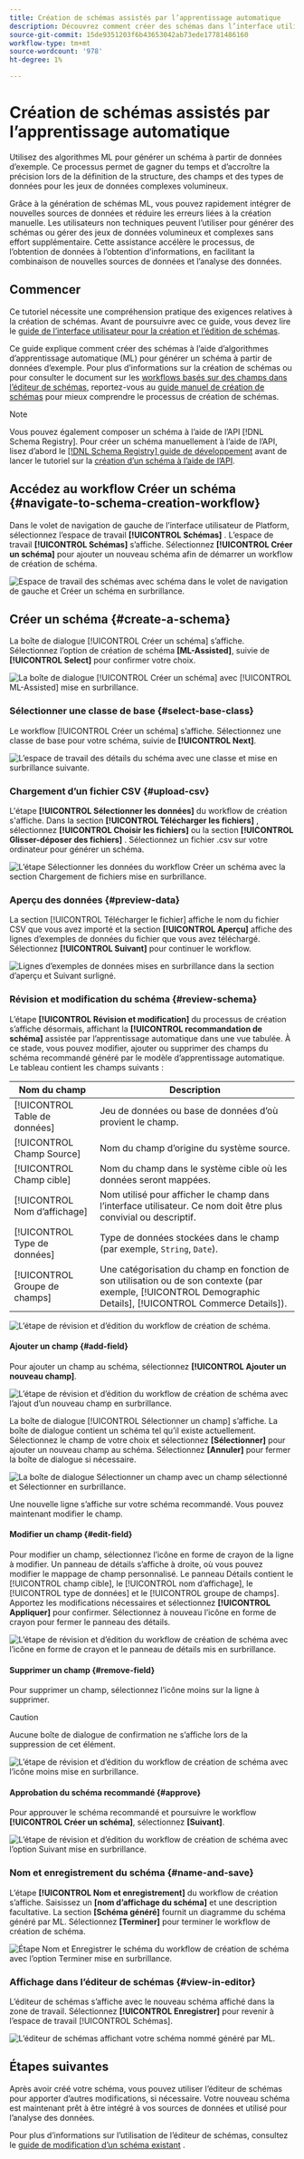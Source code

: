 ```yaml
---
title: Création de schémas assistés par l’apprentissage automatique
description: Découvrez comment créer des schémas dans l’interface utilisateur de l’Experience Platform.
source-git-commit: 15de9351203f6b43653042ab73ede17781486160
workflow-type: tm+mt
source-wordcount: '978'
ht-degree: 1%

---
```


# Création de schémas assistés par l’apprentissage automatique

Utilisez des algorithmes ML pour générer un schéma à partir de données d’exemple. Ce processus permet de gagner du temps et d’accroître la précision lors de la définition de la structure, des champs et des types de données pour les jeux de données complexes volumineux.

Grâce à la génération de schémas ML, vous pouvez rapidement intégrer de nouvelles sources de données et réduire les erreurs liées à la création manuelle. Les utilisateurs non techniques peuvent l’utiliser pour générer des schémas ou gérer des jeux de données volumineux et complexes sans effort supplémentaire. Cette assistance accélère le processus, de l’obtention de données à l’obtention d’informations, en facilitant la combinaison de nouvelles sources de données et l’analyse des données.

## Commencer

Ce tutoriel nécessite une compréhension pratique des exigences relatives à la création de schémas. Avant de poursuivre avec ce guide, vous devez lire le [guide de l’interface utilisateur pour la création et l’édition de schémas](./resources/schemas.md).

Ce guide explique comment créer des schémas à l’aide d’algorithmes d’apprentissage automatique (ML) pour générer un schéma à partir de données d’exemple. Pour plus d’informations sur la création de schémas ou pour consulter le document sur les [workflows basés sur des champs dans l’éditeur de schémas](https://experienceleague.adobe.com/en/docs/experience-platform/xdm/ui/field-based-workflows), reportez-vous au [guide manuel de création de schémas](https://experienceleague.adobe.com/en/docs/experience-platform/xdm/ui/resources/schemas#add-field-groups) pour mieux comprendre le processus de création de schémas.

>[!NOTE]
>
>Vous pouvez également composer un schéma à l’aide de l’API [!DNL Schema Registry]. Pour créer un schéma manuellement à l’aide de l’API, lisez d’abord le [[!DNL Schema Registry] guide de développement](../api/getting-started.md) avant de lancer le tutoriel sur la [création d’un schéma à l’aide de l’API](../tutorials/create-schema-api.md).

## Accédez au workflow Créer un schéma {#navigate-to-schema-creation-workflow}

Dans le volet de navigation de gauche de l’interface utilisateur de Platform, sélectionnez l’espace de travail **[!UICONTROL Schémas]** . L’espace de travail **[!UICONTROL Schémas]** s’affiche. Sélectionnez **[!UICONTROL Créer un schéma]** pour ajouter un nouveau schéma afin de démarrer un workflow de création de schéma.

![Espace de travail des schémas avec schéma dans le volet de navigation de gauche et Créer un schéma en surbrillance.](../images/ui/ml-schema-creation/schemas-workspace-create-schema.png)

## Créer un schéma {#create-a-schema}

La boîte de dialogue [!UICONTROL Créer un schéma] s’affiche. Sélectionnez l’option de création de schéma **[ML-Assisted]**, suivie de **[!UICONTROL Select]** pour confirmer votre choix.

![La boîte de dialogue [!UICONTROL Créer un schéma] avec [!UICONTROL ML-Assisted] mise en surbrillance.](../images/ui/ml-schema-creation/use-sample-csv.png)

### Sélectionner une classe de base {#select-base-class}

Le workflow [!UICONTROL Créer un schéma] s’affiche. Sélectionnez une classe de base pour votre schéma, suivie de **[!UICONTROL Next]**.

![L’espace de travail des détails du schéma avec une classe et mise en surbrillance suivante.](../images/ui/ml-schema-creation/select-base-class.png)

### Chargement d’un fichier CSV {#upload-csv}

L&#39;étape **[!UICONTROL Sélectionner les données]** du workflow de création s&#39;affiche. Dans la section **[!UICONTROL Télécharger les fichiers]** , sélectionnez **[!UICONTROL Choisir les fichiers]** ou la section **[!UICONTROL Glisser-déposer des fichiers]** . Sélectionnez un fichier .csv sur votre ordinateur pour générer un schéma.

![L’étape Sélectionner les données du workflow Créer un schéma avec la section Chargement de fichiers mise en surbrillance.](../images/ui/ml-schema-creation/upload-files.png)

### Aperçu des données {#preview-data}

La section [!UICONTROL Télécharger le fichier] affiche le nom du fichier CSV que vous avez importé et la section **[!UICONTROL Aperçu]** affiche des lignes d’exemples de données du fichier que vous avez téléchargé. Sélectionnez **[!UICONTROL Suivant]** pour continuer le workflow.

![Lignes d’exemples de données mises en surbrillance dans la section d’aperçu et Suivant surligné.](../images/ui/ml-schema-creation/preview-data.png)

### Révision et modification du schéma {#review-schema}

L’étape **[!UICONTROL Révision et modification]** du processus de création s’affiche désormais, affichant la **[!UICONTROL recommandation de schéma]** assistée par l’apprentissage automatique dans une vue tabulée. À ce stade, vous pouvez modifier, ajouter ou supprimer des champs du schéma recommandé généré par le modèle d’apprentissage automatique. Le tableau contient les champs suivants :

| Nom du champ | Description |
|------------------|---------------------------------------------------------|
| [!UICONTROL Table de données] | Jeu de données ou base de données d’où provient le champ. |
| [!UICONTROL Champ Source] | Nom du champ d’origine du système source. |
| [!UICONTROL Champ cible] | Nom du champ dans le système cible où les données seront mappées. |
| [!UICONTROL Nom d’affichage] | Nom utilisé pour afficher le champ dans l’interface utilisateur. Ce nom doit être plus convivial ou descriptif. |
| [!UICONTROL Type de données] | Type de données stockées dans le champ (par exemple, `String`, `Date`). |
| [!UICONTROL Groupe de champs] | Une catégorisation du champ en fonction de son utilisation ou de son contexte (par exemple, [!UICONTROL Demographic Details], [!UICONTROL Commerce Details]). |

![L’étape de révision et d’édition du workflow de création de schéma.](../images/ui/ml-schema-creation/schema-recommendation.png)

#### Ajouter un champ {#add-field}

Pour ajouter un champ au schéma, sélectionnez **[!UICONTROL Ajouter un nouveau champ]**.

![L’étape de révision et d’édition du workflow de création de schéma avec l’ajout d’un nouveau champ en surbrillance.](../images/ui/ml-schema-creation/add-new-field.png)

La boîte de dialogue [!UICONTROL Sélectionner un champ] s’affiche. La boîte de dialogue contient un schéma tel qu’il existe actuellement. Sélectionnez le champ de votre choix et sélectionnez **[Sélectionner]** pour ajouter un nouveau champ au schéma. Sélectionnez **[Annuler]** pour fermer la boîte de dialogue si nécessaire.

![ La boîte de dialogue Sélectionner un champ avec un champ sélectionné et Sélectionner en surbrillance.](../images/ui/ml-schema-creation/select-field-dialog.png)

Une nouvelle ligne s’affiche sur votre schéma recommandé. Vous pouvez maintenant modifier le champ.

#### Modifier un champ {#edit-field}

Pour modifier un champ, sélectionnez l’icône en forme de crayon de la ligne à modifier. Un panneau de détails s’affiche à droite, où vous pouvez modifier le mappage de champ personnalisé. Le panneau Détails contient le [!UICONTROL champ cible], le [!UICONTROL nom d’affichage], le [!UICONTROL type de données] et le [!UICONTROL groupe de champs]. Apportez les modifications nécessaires et sélectionnez **[!UICONTROL Appliquer]** pour confirmer. Sélectionnez à nouveau l’icône en forme de crayon pour fermer le panneau des détails.

![L’étape de révision et d’édition du workflow de création de schéma avec l’icône en forme de crayon et le panneau de détails mis en surbrillance.](../images/ui/ml-schema-creation/edit-field.png)

#### Supprimer un champ {#remove-field}

Pour supprimer un champ, sélectionnez l’icône moins sur la ligne à supprimer.

>[!CAUTION]
>
>Aucune boîte de dialogue de confirmation ne s’affiche lors de la suppression de cet élément.

![L’étape de révision et d’édition du workflow de création de schéma avec l’icône moins mise en surbrillance.](../images/ui/ml-schema-creation/remove-field.png)

#### Approbation du schéma recommandé {#approve}

Pour approuver le schéma recommandé et poursuivre le workflow **[!UICONTROL Créer un schéma]**, sélectionnez **[Suivant]**.

![L’étape de révision et d’édition du workflow de création de schéma avec l’option Suivant mise en surbrillance.](../images/ui/ml-schema-creation/next.png)

### Nom et enregistrement du schéma {#name-and-save}

L’étape **[!UICONTROL Nom et enregistrement]** du workflow de création s’affiche. Saisissez un **[nom d’affichage du schéma]** et une description facultative. La section **[Schéma généré]** fournit un diagramme du schéma généré par ML. Sélectionnez **[Terminer]** pour terminer le workflow de création de schéma.

![Étape Nom et Enregistrer le schéma du workflow de création de schéma avec l’option Terminer mise en surbrillance.](../images/ui/ml-schema-creation/name-and-save.png)

### Affichage dans l’éditeur de schémas {#view-in-editor}

L’éditeur de schémas s’affiche avec le nouveau schéma affiché dans la zone de travail. Sélectionnez **[!UICONTROL Enregistrer]** pour revenir à l’espace de travail [!UICONTROL Schémas].

![L’éditeur de schémas affichant votre schéma nommé généré par ML.](../images/ui/ml-schema-creation/schema-editor.png)

## Étapes suivantes

Après avoir créé votre schéma, vous pouvez utiliser l’éditeur de schémas pour apporter d’autres modifications, si nécessaire. Votre nouveau schéma est maintenant prêt à être intégré à vos sources de données et utilisé pour l’analyse des données.

Pour plus d’informations sur l’utilisation de l’éditeur de schémas, consultez le [guide de modification d’un schéma existant](https://experienceleague.adobe.com/en/docs/experience-platform/xdm/ui/resources/schemas#edit) .
